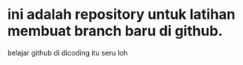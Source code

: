 # ini adalah repository untuk latihan membuat branch baru di github.
belajar github di dicoding itu seru loh
